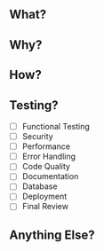 ## What?
<!-- Explain the changes you've made in this pull request. Provide a brief summary of the features, bug fixes, or refactors included. -->
## Why?
<!-- Describe the business or technical reason behind these changes. What goal does this PR achieve? -->
## How?
<!-- Detail how the changes were implemented. Include specifics on the code, technologies, or processes used. -->
## Testing?
- [ ] Functional Testing
- [ ] Security
- [ ] Performance
- [ ] Error Handling
- [ ] Code Quality
- [ ] Documentation
- [ ] Database
- [ ] Deployment
- [ ] Final Review

## Anything Else?
<!-- Add any further context, suggestions, or future considerations. -->

